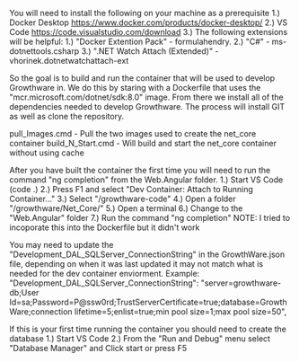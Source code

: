 You will need to install the following on your machine as a prerequisite
    1.) Docker Desktop
            https://www.docker.com/products/docker-desktop/
    2.) VS Code
            https://code.visualstudio.com/download
    3.) The following extensions will be helpful:
            1.) "Docker Extention Pack" - formulahendry.
            2.) "C#" - ms-dotnettools.csharp
            3.) ".NET Watch Attach (Extended)" - vhorinek.dotnetwatchattach-ext

So the goal is to build and run the container that will be used to develop Growthware in.
We do this by staring with a Dockerfile that uses the "mcr.microsoft.com/dotnet/sdk:8.0" image.  From there we install all of the dependencies needed to develop Growthware.
The process will install GIT as well as clone the repository.

pull_Images.cmd - Pull the two images used to create the net_core container
build_N_Start.cmd - Will build and start the net_core container without using cache

After you have built the container the first time you will need to run the command "ng completion" from the Web.Angular folder.
    1.) Start VS Code (code .)
    2.) Press F1 and select "Dev Container: Attach to Running Container..."
    3.) Select "/growthware-code"
    4.) Open a folder "/growthware/Net_Core/"
    5.) Open a terminal
    6.) Change to the "Web.Angular" folder
    7.) Run the command "ng completion"
NOTE: I tried to incoporate this into the Dockerfile but it didn't work

You may need to update the "Development_DAL_SQLServer_ConnectionString" in the GrowthWare.json file, depending on when it was last updated it may not match what is needed for the dev container enviorment.
Example:
        "Development_DAL_SQLServer_ConnectionString": "server=growthware-db;User Id=sa;Password=P@ssw0rd;TrustServerCertificate=true;database=GrowthWare;connection lifetime=5;enlist=true;min pool size=1;max pool size=50",

If this is your first time running the container you should need to create the database
    1.) Start VS Code
    2.) From the "Run and Debug" menu select "Database Manager" and Click start or press F5